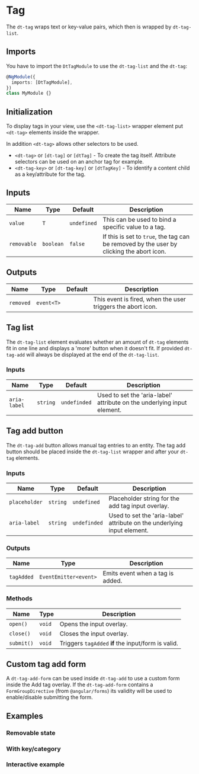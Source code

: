 # Tag

<ba-ux-snippet name="tag-intro"></ba-ux-snippet>

The `dt-tag` wraps text or key-value pairs, which then is wrapped by
`dt-tag-list`.

<ba-live-example name="DtExampleTagDefault"></ba-live-example>

## Imports

You have to import the `DtTagModule` to use the `dt-tag-list` and the `dt-tag`:

```typescript
@NgModule({
  imports: [DtTagModule],
})
class MyModule {}
```

## Initialization

To display tags in your view, use the `<dt-tag-list>` wrapper element put
`<dt-tag>` elements inside the wrapper.

In addition `<dt-tag>` allows other selectors to be used.

- `<dt-tag>` or `[dt-tag]` or `[dtTag]` - To create the tag itself. Attribute
  selectors can be used on an anchor tag for example.
- `<dt-tag-key>` or `[dt-tag-key]` or `[dtTagKey]` - To identify a content child
  as a key/attribute for the tag.

## Inputs

| Name        | Type      | Default     | Description                                                                              |
| ----------- | --------- | ----------- | ---------------------------------------------------------------------------------------- |
| `value`     | `T`       | `undefined` | This can be used to bind a specific value to a tag.                                      |
| `removable` | `boolean` | `false`     | If this is set to `true`, the tag can be removed by the user by clicking the abort icon. |

## Outputs

| Name      | Type       | Default | Description                                                 |
| --------- | ---------- | ------- | ----------------------------------------------------------- |
| `removed` | `event<T>` |         | This event is fired, when the user triggers the abort icon. |

## Tag list

The `dt-tag-list` element evaluates whether an amount of `dt-tag` elements fit
in one line and displays a 'more' button when it doesn't fit. If provided
`dt-tag-add` will always be displayed at the end of the `dt-tag-list`.

### Inputs

| Name         | Type     | Default      | Description                                                             |
| ------------ | -------- | ------------ | ----------------------------------------------------------------------- |
| `aria-label` | `string` | `undefinded` | Used to set the 'aria-label' attribute on the underlying input element. |

## Tag add button

The `dt-tag-add` button allows manual tag entries to an entity. The tag add
button should be placed inside the `dt-tag-list` wrapper and after your `dt-tag`
elements.

<ba-live-example name="DtExampleTagListWithTagAdd"></ba-live-example>

### Inputs

| Name          | Type     | Default      | Description                                                             |
| ------------- | -------- | ------------ | ----------------------------------------------------------------------- |
| `placeholder` | `string` | `undefined`  | Placeholder string for the add tag input overlay.                       |
| `aria-label`  | `string` | `undefinded` | Used to set the 'aria-label' attribute on the underlying input element. |

### Outputs

| Name       | Type                  | Description                      |
| ---------- | --------------------- | -------------------------------- |
| `tagAdded` | `EventEmitter<event>` | Emits event when a tag is added. |

### Methods

| Name       | Type   | Description                                         |
| ---------- | ------ | --------------------------------------------------- |
| `open()`   | `void` | Opens the input overlay.                            |
| `close()`  | `void` | Closes the input overlay.                           |
| `submit()` | `void` | Triggers `tagAdded` **if** the input/form is valid. |

## Custom tag add form

A `dt-tag-add-form` can be used inside `dt-tag-add` to use a custom form inside
the Add tag overlay. If the `dt-tag-add-form` contains a `FormGroupDirective`
(from `@angular/forms`) its validity will be used to enable/disable submitting
the form.

<ba-live-example name="DtExampleCustomAddFormTag"></ba-live-example>

## Examples

### Removable state

<ba-live-example name="DtExampleTagRemovable"></ba-live-example>

### With key/category

<ba-live-example name="DtExampleTagKey"></ba-live-example>

### Interactive example

<ba-live-example name="DtExampleTagInteractive"></ba-live-example>
